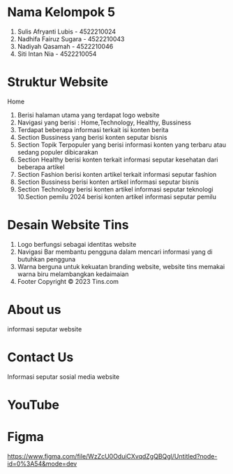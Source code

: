 # Nama Kelompok 5
1. Sulis Afryanti Lubis - 4522210024
2. Nadhifa Fairuz Sugara - 4522210043
3. Nadiyah Qasamah - 4522210046
4. Siti Intan Nia - 4522210054 
# Struktur Website
Home
1. Berisi halaman utama yang terdapat logo website
2. Navigasi yang berisi : Home,Technology, Healthy, Bussiness
3. Terdapat beberapa informasi terkait isi konten berita
4. Section Bussiness yang berisi konten seputar bisnis
5. Section Topik Terpopuler yang berisi informasi konten yang terbaru atau sedang populer dibicarakan
6. Section Healthy berisi konten terkait informasi seputar kesehatan dari beberapa artikel
7. Section Fashion berisi konten artikel terkait informasi seputar fashion
8. Section Bussiness berisi konten artikel informasi seputar bisnis
9. Section Technology berisi konten artikel informasi seputar teknologi
10.Section pemilu 2024 berisi konten artikel informasi seputar pemilu
# Desain Website Tins
1. Logo
   berfungsi sebagai identitas website 
3. Navigasi Bar
   membantu pengguna dalam mencari informasi yang di butuhkan pengguna
5. Warna
   berguna untuk kekuatan branding website, website tins memakai warna biru melambangkan kedaimaian
7. Footer
   Copyright © 2023 Tins.com
# About us 
informasi seputar website
# Contact Us
Informasi seputar sosial media website
# YouTube

# Figma
https://www.figma.com/file/WzZcU0OduiCXvqdZgQBQgl/Untitled?node-id=0%3A54&mode=dev
